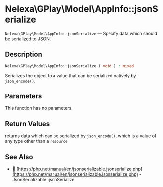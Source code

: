 # Nelexa\GPlay\Model\AppInfo::jsonSerialize
`Nelexa\GPlay\Model\AppInfo::jsonSerialize` — Specify data which should be serialized to JSON.

## Description
```php
Nelexa\GPlay\Model\AppInfo::jsonSerialize ( void ) : mixed
```
Serializes the object to a value that can be serialized natively by `json_encode()`.

## Parameters
This function has no parameters.

## Return Values
returns data which can be serialized by `json_encode()`,
which is a value of any type other than a `resource`

## See Also
* :link: [https://php.net/manual/en/jsonserializable.jsonserialize.php](https://php.net/manual/en/jsonserializable.jsonserialize.php) - JsonSerializable::jsonSerialize
